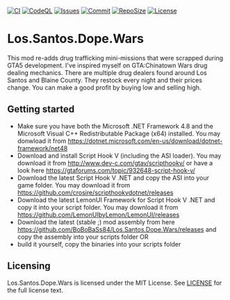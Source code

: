 [![CI](https://github.com/BoBoBaSs84/Los.Santos.Dope.Wars/actions/workflows/ci.yml/badge.svg?branch=main)](https://github.com/BoBoBaSs84/Los.Santos.Dope.Wars/actions/workflows/ci.yml)
[![CodeQL](https://github.com/BoBoBaSs84/Los.Santos.Dope.Wars/actions/workflows/codeql.yml/badge.svg?branch=main)](https://github.com/BoBoBaSs84/Los.Santos.Dope.Wars/actions/workflows/codeql.yml)
[![Issues](https://img.shields.io/github/issues/BoBoBaSs84/Los.Santos.Dope.Wars)](https://github.com/BoBoBaSs84/Los.Santos.Dope.Wars/issues)
[![Commit](https://img.shields.io/github/last-commit/BoBoBaSs84/Los.Santos.Dope.Wars)](https://github.com/BoBoBaSs84/Los.Santos.Dope.Wars/commits/main/)
[![RepoSize](https://img.shields.io/github/repo-size/BoBoBaSs84/Los.Santos.Dope.Wars)](https://github.com/BoBoBaSs84/Los.Santos.Dope.Wars)
[![License](https://img.shields.io/github/license/BoBoBaSs84/Los.Santos.Dope.Wars)](https://github.com/BoBoBaSs84/Los.Santos.Dope.Wars/blob/main/LICENSE)

# Los.Santos.Dope.Wars

This mod re-adds drug trafficking mini-missions that were scrapped during GTA5 development. I've inspired myself on GTA:Chinatown Wars drug dealing mechanics. There are multiple drug dealers found around Los Santos and Blaine County. They restock every night and their prices change. You can make a good profit by buying low and selling high.

## Getting started

- Make sure you have both the Microsoft .NET Framework 4.8 and the Microsoft Visual C++ Redistributable Package (x64) installed. You may donwload it from https://dotnet.microsoft.com/en-us/download/dotnet-framework/net48
- Download and install Script Hook V (including the ASI loader). You may download it from http://www.dev-c.com/gtav/scripthookv/ or have a look here https://gtaforums.com/topic/932648-script-hook-v/
- Download the latest Script Hook V .NET and copy the ASI into your game folder. You may download it from https://github.com/crosire/scripthookvdotnet/releases
- Download the latest LemonUI Framework for Script Hook V .NET and copy it into your script folder. You may download it from https://github.com/LemonUIbyLemon/LemonUI/releases
- Download the latest (stable ;) mod assembly from here https://github.com/BoBoBaSs84/Los.Santos.Dope.Wars/releases and copy the assembly into your scripts folder
OR
- build it yourself, copy the binaries into your scripts folder

## Licensing

Los.Santos.Dope.Wars is licensed under the MIT License. See [LICENSE](LICENSE) for the full license text.
